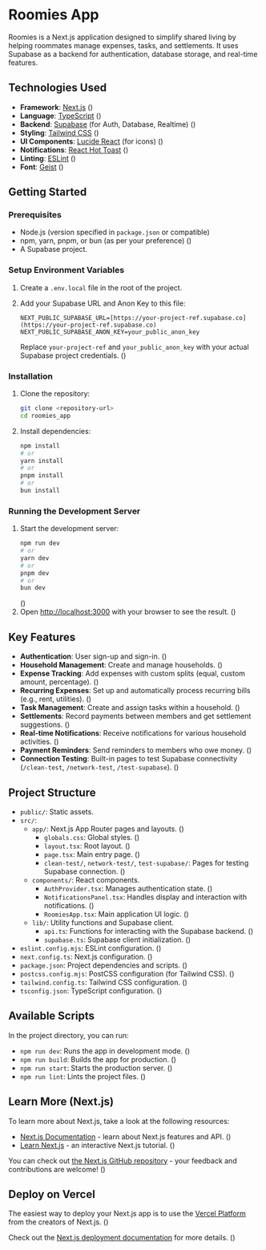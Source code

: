 # Roomies App

Roomies is a Next.js application designed to simplify shared living by helping roommates manage expenses, tasks, and settlements. It uses Supabase as a backend for authentication, database storage, and real-time features.

## Technologies Used

* **Framework**: [Next.js](https://nextjs.org/) ()
* **Language**: [TypeScript](https://www.typescriptlang.org/) ()
* **Backend**: [Supabase](https://supabase.io/) (for Auth, Database, Realtime) ()
* **Styling**: [Tailwind CSS](https://tailwindcss.com/) ()
* **UI Components**: [Lucide React](https://lucide.dev/) (for icons) ()
* **Notifications**: [React Hot Toast](https://react-hot-toast.com/) ()
* **Linting**: [ESLint](https://eslint.org/) ()
* **Font**: [Geist](https://vercel.com/font) ()

## Getting Started

### Prerequisites

* Node.js (version specified in `package.json` or compatible)
* npm, yarn, pnpm, or bun (as per your preference) ()
* A Supabase project.

### Setup Environment Variables

1.  Create a `.env.local` file in the root of the project.
2.  Add your Supabase URL and Anon Key to this file:

    ```env
    NEXT_PUBLIC_SUPABASE_URL=[https://your-project-ref.supabase.co](https://your-project-ref.supabase.co)
    NEXT_PUBLIC_SUPABASE_ANON_KEY=your_public_anon_key
    ```

    Replace `your-project-ref` and `your_public_anon_key` with your actual Supabase project credentials. ()

### Installation

1.  Clone the repository:
    ```bash
    git clone <repository-url>
    cd roomies_app
    ```
2.  Install dependencies:
    ```bash
    npm install
    # or
    yarn install
    # or
    pnpm install
    # or
    bun install
    ```

### Running the Development Server

1.  Start the development server:
    ```bash
    npm run dev
    # or
    yarn dev
    # or
    pnpm dev
    # or
    bun dev
    ```
    ()
2.  Open [http://localhost:3000](http://localhost:3000) with your browser to see the result. ()

## Key Features

* **Authentication**: User sign-up and sign-in. ()
* **Household Management**: Create and manage households. ()
* **Expense Tracking**: Add expenses with custom splits (equal, custom amount, percentage). ()
* **Recurring Expenses**: Set up and automatically process recurring bills (e.g., rent, utilities). ()
* **Task Management**: Create and assign tasks within a household. ()
* **Settlements**: Record payments between members and get settlement suggestions. ()
* **Real-time Notifications**: Receive notifications for various household activities. ()
* **Payment Reminders**: Send reminders to members who owe money. ()
* **Connection Testing**: Built-in pages to test Supabase connectivity (`/clean-test`, `/network-test`, `/test-supabase`). ()

## Project Structure

* `public/`: Static assets.
* `src/`:
    * `app/`: Next.js App Router pages and layouts. ()
        * `globals.css`: Global styles. ()
        * `layout.tsx`: Root layout. ()
        * `page.tsx`: Main entry page. ()
        * `clean-test/`, `network-test/`, `test-supabase/`: Pages for testing Supabase connection. ()
    * `components/`: React components.
        * `AuthProvider.tsx`: Manages authentication state. ()
        * `NotificationsPanel.tsx`: Handles display and interaction with notifications. ()
        * `RoomiesApp.tsx`: Main application UI logic. ()
    * `lib/`: Utility functions and Supabase client.
        * `api.ts`: Functions for interacting with the Supabase backend. ()
        * `supabase.ts`: Supabase client initialization. ()
* `eslint.config.mjs`: ESLint configuration. ()
* `next.config.ts`: Next.js configuration. ()
* `package.json`: Project dependencies and scripts. ()
* `postcss.config.mjs`: PostCSS configuration (for Tailwind CSS). ()
* `tailwind.config.ts`: Tailwind CSS configuration. ()
* `tsconfig.json`: TypeScript configuration. ()

## Available Scripts

In the project directory, you can run:

* `npm run dev`: Runs the app in development mode. ()
* `npm run build`: Builds the app for production. ()
* `npm run start`: Starts the production server. ()
* `npm run lint`: Lints the project files. ()

## Learn More (Next.js)

To learn more about Next.js, take a look at the following resources:

* [Next.js Documentation](https://nextjs.org/docs) - learn about Next.js features and API. ()
* [Learn Next.js](https://nextjs.org/learn) - an interactive Next.js tutorial. ()

You can check out [the Next.js GitHub repository](https://github.com/vercel/next.js) - your feedback and contributions are welcome! ()

## Deploy on Vercel

The easiest way to deploy your Next.js app is to use the [Vercel Platform](https://vercel.com/new?utm_medium=default-template&filter=next.js&utm_source=create-next-app&utm_campaign=create-next-app-readme) from the creators of Next.js. ()

Check out the [Next.js deployment documentation](https://nextjs.org/docs/app/building-your-application/deploying) for more details. ()
